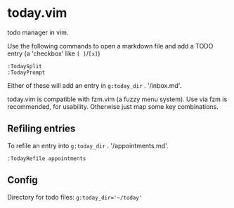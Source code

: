 # today.vim

todo manager in vim.

Use the following commands to open a markdown file and add a TODO entry (a 'checkbox' like `[ ]`/`[x]`)

```
:TodaySplit
:TodayPrompt
```

Either of these will add an entry in `g:today_dir` . '/inbox.md'.

today.vim is compatible with fzm.vim (a fuzzy menu system). 
Use via fzm is recommended, for usability. Otherwise just map some key combinations.

## Refiling entries

To refile an entry into `g:today_dir` . '/appointments.md'.

```
:TodayRefile appointments
```

## Config

Directory for todo files: `g:today_dir='~/today'`
